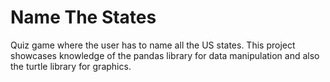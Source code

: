 # Name The States
 Quiz game where the user has to name all the US states. This project showcases knowledge
of the pandas library for data manipulation and also the turtle library for graphics.
